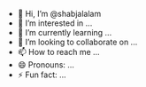 - 👋 Hi, I’m @shabjalalam
- 👀 I’m interested in ...
- 🌱 I’m currently learning ...
- 💞️ I’m looking to collaborate on ...
- 📫 How to reach me ...
- 😄 Pronouns: ...
- ⚡ Fun fact: ...

<!---
shabjalalam/shabjalalam is a ✨ special ✨ repository because its `README.md` (this file) appears on your GitHub profile.
You can click the Preview link to take a look at your changes.
--->
